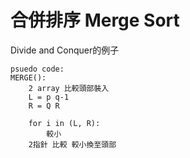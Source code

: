 # 合併排序 Merge Sort
Divide and Conquer的例子

```psuedocode
psuedo code:
MERGE():
    2 array 比較頭部裝入
    L = p q-1
    R = Q R

    for i in (L, R):
        較小
    2指針 比較 較小換至頭部

```
